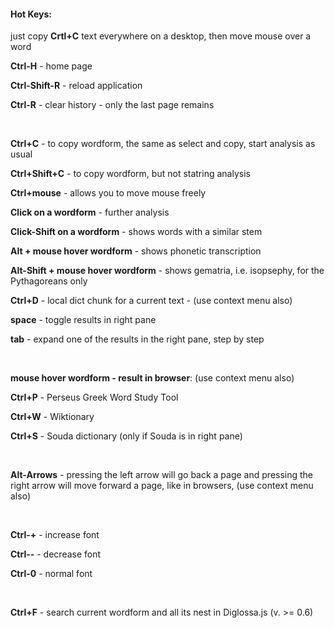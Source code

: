 #### Hot Keys:

just copy **Crtl+C** text everywhere on a desktop, then move mouse over a word

**Ctrl-H** - home page

**Ctrl-Shift-R** - reload application

**Ctrl-R** - clear history - only the last page remains

&nbsp;

**Ctrl+C** - to copy wordform, the same as select and copy, start analysis as usual

**Ctrl+Shift+C** - to copy wordform, but not statring analysis

**Ctrl+mouse** - allows you to move mouse freely

**Click on a wordform** - further analysis

**Click-Shift on a wordform** - shows words with a similar stem

**Alt + mouse hover wordform** - shows phonetic transcription

**Alt-Shift + mouse hover wordform** - shows gematria, i.e. isopsephy, for the Pythagoreans only

**Ctrl+D** - local dict chunk for a current text - (use context menu also)

**space** - toggle results in right pane

**tab** - expand one of the results in the right pane, step by step

&nbsp;

**mouse hover wordform - result in browser**: (use context menu also)

**Ctrl+P** - Perseus Greek Word Study Tool

**Ctrl+W** - Wiktionary

**Ctrl+S** - Souda dictionary (only if Souda is in right pane)

&nbsp;

**Alt-Arrows** - pressing the left arrow will go back a page and pressing the right arrow will move forward a page, like in browsers, (use context menu also)

&nbsp;

**Ctrl-+** - increase font

**Ctrl--** - decrease font

**Ctrl-0** - normal font

&nbsp;

**Ctrl+F** - search current wordform and all its nest in Diglossa.js (v. >= 0.6)
